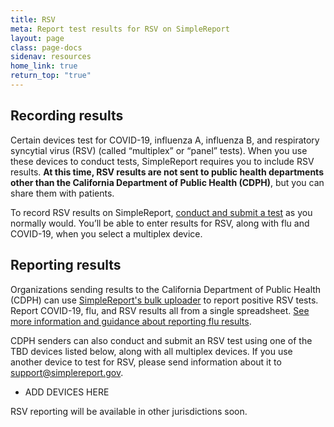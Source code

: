 ```yaml
---
title: RSV
meta: Report test results for RSV on SimpleReport
layout: page
class: page-docs
sidenav: resources
home_link: true
return_top: "true"
---
```


## Recording results
Certain devices test for COVID-19, influenza A, influenza B, and respiratory syncytial virus (RSV) (called “multiplex”  or “panel” tests). When you use these devices to conduct tests, SimpleReport requires you to include RSV results. **At this time, RSV results are not sent to public health departments other than the California Department of Public Health (CDPH)**, but you can share them with patients.

To record RSV results on SimpleReport, [conduct and submit a test](https://www.simplereport.gov/using-simplereport/conduct-and-submit-tests/) as you normally would. You’ll be able to enter results for RSV, along with flu and COVID-19, when you select a multiplex device. 

## Reporting results
Organizations sending results to the California Department of Public Health (CDPH) can use [SimpleReport's bulk uploader](https://www.simplereport.gov/using-simplereport/report-test-results/bulk-upload-results/) to report positive RSV tests. Report COVID-19, flu, and RSV results all from a single spreadsheet. [See more information and guidance about reporting flu results](https://www.simplereport.gov/assets/resources/bulk_results_upload_guide-flu_pilot.pdf). 

CDPH senders can also conduct and submit an RSV test using one of the TBD devices listed below, along with all multiplex devices. If you use another device to test for RSV, please send information about it to [support@simplereport.gov](mailto:support@simplereport.gov). 
- ADD DEVICES HERE

RSV reporting will be available in other jurisdictions soon. 
